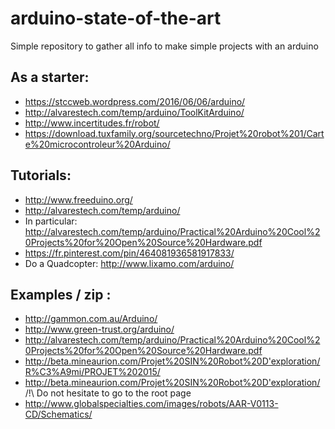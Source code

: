 # arduino-state-of-the-art
Simple repository to gather all info to make simple projects with an arduino

## As a starter: 
- https://stccweb.wordpress.com/2016/06/06/arduino/
- http://alvarestech.com/temp/arduino/ToolKitArduino/
- http://www.incertitudes.fr/robot/
- https://download.tuxfamily.org/sourcetechno/Projet%20robot%201/Carte%20microcontroleur%20Arduino/


## Tutorials:
- http://www.freeduino.org/
- http://alvarestech.com/temp/arduino/
- In particular: http://alvarestech.com/temp/arduino/Practical%20Arduino%20Cool%20Projects%20for%20Open%20Source%20Hardware.pdf
- https://fr.pinterest.com/pin/464081936581917833/
- Do a Quadcopter: http://www.lixamo.com/arduino/


## Examples / zip : 
- http://gammon.com.au/Arduino/
- http://www.green-trust.org/arduino/
- http://alvarestech.com/temp/arduino/Practical%20Arduino%20Cool%20Projects%20for%20Open%20Source%20Hardware.pdf
- http://beta.mineaurion.com/Projet%20SIN%20Robot%20D'exploration/R%C3%A9mi/PROJET%202015/
- http://beta.mineaurion.com/Projet%20SIN%20Robot%20D'exploration/ /!\ Do not hesitate to go to the root page
- http://www.globalspecialties.com/images/robots/AAR-V0113-CD/Schematics/
